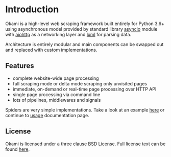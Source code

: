 # Introduction

Okami is a high-level web scraping framework built entirely for Python 3.6+ using asynchronous model provided by standard library [asyncio](https://docs.python.org/3/library/asyncio.html) module with [aiohttp](https://docs.aiohttp.org) as a networking layer and [lxml](http://lxml.de) for parsing data.

Architecture is entirely modular and main components can be swapped out and replaced with custom implementations.


## Features

- complete website-wide page processing
- full scraping mode or delta mode scraping only unvisited pages
- immediate, on-demand or real-time page processing over HTTP API
- single page processing via command line
- lots of pipelines, middlewares and signals

Spiders are very simple implementations. Take a look at an example [here](https://github.com/ambrozic/okami/blob/master/okami/example.py#L14-L53) or continue to [usage](usage.md) documentation page.


## License

Okami is licensed under a three clause BSD License. Full license text can be found [here](license.md).

